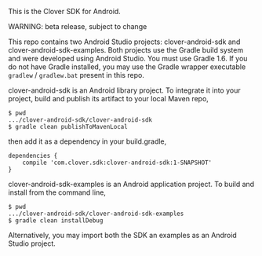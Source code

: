 This is the Clover SDK for Android.

WARNING: beta release, subject to change

This repo contains two Android Studio projects: clover-android-sdk and clover-android-sdk-examples. Both
projects use the Gradle build system and were developed using Android Studio. You must use Gradle 1.6.
If you do not have Gradle installed, you may use the Gradle wrapper executable ```gradlew``` / ```gradlew.bat```
present in this repo.

clover-android-sdk is an Android library project. To integrate it into your project, build and publish
its artifact to your local Maven repo, 

```
$ pwd
.../clover-android-sdk/clover-android-sdk
$ gradle clean publishToMavenLocal
```

then add it as a dependency in your build.gradle,

```
dependencies {
    compile 'com.clover.sdk:clover-android-sdk:1-SNAPSHOT'
}
```

clover-android-sdk-examples is an Android application project. To build and install from the command line,

```
$ pwd
.../clover-android-sdk/clover-android-sdk-examples
$ gradle clean installDebug
```

Alternatively, you may import both the SDK an examples as an Android Studio project.
